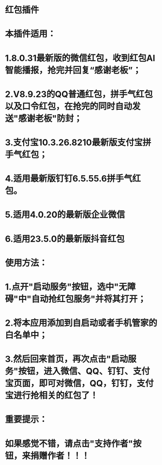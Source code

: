 # 红包插件
# 本插件适用： 
# 1.8.0.31最新版的微信红包，收到红包AI智能播报，抢完并回复“感谢老板”； 
# 2.V8.9.23的QQ普通红包，拼手气红包以及口令红包，在抢完的同时自动发送"感谢老板"防封； 
# 3.支付宝10.3.26.8210最新版支付宝拼手气红包； 
# 4.适用最新版钉钉6.5.55.6拼手气红包。 
# 5.适用4.0.20的最新版企业微信 
# 6.适用23.5.0的最新版抖音红包
# 使用方法：
# 1.点开"启动服务"按钮，选中"无障碍"中"自动抢红包服务"并将其打开；
# 2.将本应用添加到自启动或者手机管家的白名单中；
# 3.然后回来首页，再次点击"启动服务"按钮，进入微信、QQ、钉钉、支付宝页面，即可对微信，QQ，钉钉，支付宝进行抢相关的红包了！
# 重要提示：
# 如果感觉不错，请点击"支持作者"按钮，来捐赠作者！！！
